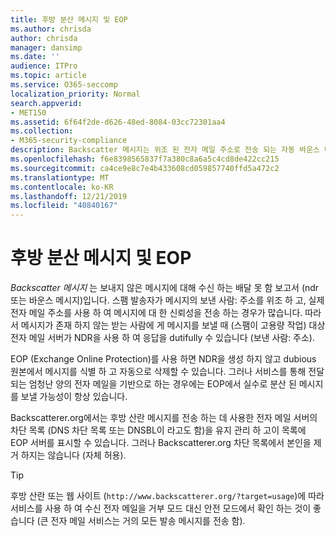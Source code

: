 ```yaml
---
title: 후방 분산 메시지 및 EOP
ms.author: chrisda
author: chrisda
manager: dansimp
ms.date: ''
audience: ITPro
ms.topic: article
ms.service: O365-seccomp
localization_priority: Normal
search.appverid:
- MET150
ms.assetid: 6f64f2de-d626-48ed-8084-03cc72301aa4
ms.collection:
- M365-security-compliance
description: Backscatter 메시지는 위조 된 전자 메일 주소로 전송 되는 자동 바운스 메시지입니다. 후방 분산 DNSBL는 여러 합법적인 전자 메일 원본을 포함할 수 있는 백 분산 메시지를 전송 하는 서버를 식별 합니다. 이는 스팸 발송자 목록이 아니기 때문에 후방 분산 DNSBL에서 직접 제거 하려고 하지 않습니다.
ms.openlocfilehash: f6e8398565837f7a380c8a6a5c4cd8de422cc215
ms.sourcegitcommit: ca4ce9e8c7e4b433608cd059857740ffd5a472c2
ms.translationtype: MT
ms.contentlocale: ko-KR
ms.lasthandoff: 12/21/2019
ms.locfileid: "40840167"
---
```

# <a name="backscatter-messages-and-eop"></a>후방 분산 메시지 및 EOP

*Backscatter 메시지* 는 보내지 않은 메시지에 대해 수신 하는 배달 못 함 보고서 (ndr 또는 바운스 메시지)입니다. 스팸 발송자가 메시지의 보낸 사람: 주소를 위조 하 고, 실제 전자 메일 주소를 사용 하 여 메시지에 대 한 신뢰성을 전송 하는 경우가 많습니다. 따라서 메시지가 존재 하지 않는 받는 사람에 게 메시지를 보낼 때 (스팸이 고용량 작업) 대상 전자 메일 서버가 NDR을 사용 하 여 응답을 dutifully 수 있습니다 (보낸 사람: 주소).

EOP (Exchange Online Protection)를 사용 하면 NDR을 생성 하지 않고 dubious 원본에서 메시지를 식별 하 고 자동으로 삭제할 수 있습니다. 그러나 서비스를 통해 전달 되는 엄청난 양의 전자 메일을 기반으로 하는 경우에는 EOP에서 실수로 분산 된 메시지를 보낼 가능성이 항상 있습니다.

Backscatterer.org에서는 후방 산란 메시지를 전송 하는 데 사용한 전자 메일 서버의 차단 목록 (DNS 차단 목록 또는 DNSBL이 라고도 함)을 유지 관리 하 고이 목록에 EOP 서버를 표시할 수 있습니다. 그러나 Backscatterer.org 차단 목록에서 본인을 제거 하지는 않습니다 (자체 허용).

> [!TIP]
> 후방 산란 또는 웹 사이트 (`http://www.backscatterer.org/?target=usage`)에 따라 서비스를 사용 하 여 수신 전자 메일을 거부 모드 대신 안전 모드에서 확인 하는 것이 좋습니다 (큰 전자 메일 서비스는 거의 모든 발송 메시지를 전송 함).
